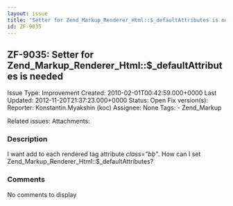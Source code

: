 ```yaml
---
layout: issue
title: "Setter for Zend_Markup_Renderer_Html::$_defaultAttributes is needed"
id: ZF-9035
---
```


ZF-9035: Setter for Zend\_Markup\_Renderer\_Html::$\_defaultAttributes is needed
--------------------------------------------------------------------------------

 Issue Type: Improvement Created: 2010-02-01T00:42:59.000+0000 Last Updated: 2012-11-20T21:37:23.000+0000 Status: Open Fix version(s): 
 Reporter:  Konstantin.Myakshin (koc)  Assignee:  None  Tags: - Zend\_Markup
 
 Related issues: 
 Attachments: 
### Description

I want add to each rendered tag attribute _class="bb"_. How can I set Zend\_Markup\_Renderer\_Html::$\_defaultAttributes?

 

 

### Comments

No comments to display